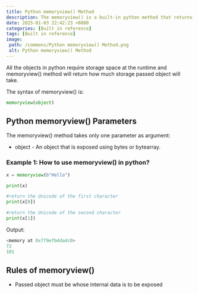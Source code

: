 ```yaml
---
title: Python memoryview() Method
description: The memoryview() is a built-in python method that returns a memory allocated by the specified object .
date: 2025-01-03 22:42:23 +0800
categories: [Built in reference]
tags: [Built in reference]
image:
 path: /commons/Python memoryview() Method.png
 alt: Python memoryview() Method
---
```


All the objects in python require storage space at the runtime and memoryview() method will return how much storage passed object will take.

The syntax of memoryview() is:

```python
memoryview(object)

```

## Python memoryview() Parameters

The memoryview() method takes only one parameter as argument:

<script type="text/javascript">
	atOptions = {
		'key' : 'f934c5057f4cfe34762901514605d248',
		'format' : 'iframe',
		'height' : 180,
		'width' : 800,
		'params' : {}
	};
</script>
<script type="text/javascript" src="//www.highperformanceformat.com/f934c5057f4cfe34762901514605d248/invoke.js"></script>
* object \- An object that is exposed using bytes or bytearray.


<script type="text/javascript">
	atOptions = {
		'key' : 'f934c5057f4cfe34762901514605d248',
		'format' : 'iframe',
		'height' : 180,
		'width' : 800,
		'params' : {}
	};
</script>
<script type="text/javascript" src="//www.highperformanceformat.com/f934c5057f4cfe34762901514605d248/invoke.js"></script>
### Example 1: How to use memoryview() in python?

```python
x = memoryview(b"Hello")

print(x)

#return the Unicode of the first character
print(x[0])

#return the Unicode of the second character
print(x[1])

```

<script type="text/javascript">
	atOptions = {
		'key' : 'f934c5057f4cfe34762901514605d248',
		'format' : 'iframe',
		'height' : 180,
		'width' : 800,
		'params' : {}
	};
</script>
<script type="text/javascript" src="//www.highperformanceformat.com/f934c5057f4cfe34762901514605d248/invoke.js"></script>
Output:

```python
<memory at 0x7f9efbddadc0>
72
101

```

## Rules of memoryview() 

* Passed object must be whose internal data is to be exposed